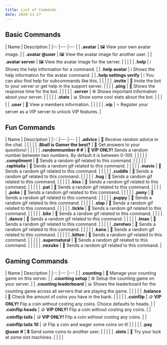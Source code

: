 ```yaml
---
title: List of Commands
date: 2020-11-27
---
```


## Basic Commands

| Name                       | Description    |
|:-:                         |---      |---             |
| **.avatar**                | 🖼️ View your own avatar image. |
| **.avatar @user**          | 🖼️ View the avatar image for another user. |
| **.avatar server**         | 🖼️ View the avatar image for the server. |
| | |
| **.help**                  | ℹ️ Shows the help information for a command. |
| **.help avatar**           | ℹ️ Shows the help information for the avatar command. |
| **.help settings verify**  | ℹ️ You can also find help for subcommands like this. |
| | |
| **.invite**                | 🔗 Invite the bot to your server or get help in the support server.
| | |
| **.ping**                  | 🏓 Shows the response time for the bot. |
| | |
| **.server**                | ⚙️ Shows important information about your server. |
| | |
| **.stats**                 | 📊 Show some cool stats about the bot. |
| | |
| **.user**                  | 👤 View a members information. |
| | |
| **.vip**                  | ⭐ Register your server as a VIP server to unlock VIP features. |

## Fun Commands

| Name                          | Description    |
|:-:                            |---      |---             |
| **.advice**                   | 💬 Receive random advice in the chat. |
| | |
| **.8ball is Gamer the best?** | 🔮 Get answers to your questions! |
| | |
| **.randomnumber # #**         | 🔢 **VIP ONLY!** Sends a random number between two numbers. By default it is between 0-100. |
| | |
| **.compliment**               | 🎉 Sends a random gif related to this command. |
| | |
| **.raphtalia**                | 🎉 Sends a random gif related to this command. |
| | |
| **.mavis**                    | 🎉 Sends a random gif related to this command. |
| | |
| **.cuddle**                   | 🎉 Sends a random gif related to this command. |
| | |
| **.hug**                      | 🎉 Sends a random gif related to this command. |
| | |
| **.kiss**                     | 🎉 Sends a random gif related to this command. |
| | |
| **.pat**                      | 🎉 Sends a random gif related to this command. |
| | |
| **.poke**                     | 🎉 Sends a random gif related to this command. |
| | |
| **.pony**                     | 🎉 Sends a random gif related to this command. |
| | |
| **.puppy**                    | 🎉 Sends a random gif related to this command. |
| | |
| **.slap**                     | 🎉 Sends a random gif related to this command. |
| | |
| **.tickle**                   | 🎉 Sends a random gif related to this command. |
| | |
| **.bite**                     | 🎉 Sends a random gif related to this command. |
| | |
| **.dance**                    | 🎉 Sends a random gif related to this command. |
| | |
| **.lmao**                     | 🎉 Sends a random gif related to this command. |
| | |
| **.zerotwo**                  | 🎉 Sends a random gif related to this command. |
| | |
| **.kana**                     | 🎉 Sends a random gif related to this command. |
| | |
| **.kitten**                   | 🎉 Sends a random gif related to this command. |
| | |
| **.supernatural**             | 🎉 Sends a random gif related to this command. |
| | |
| **.nezuko**                   | 🎉 Sends a random gif related to this command. |

## Gaming Commands

| Name                       | Description    |
|:-:                         |---      |---             |
| **.counting**              | 🔢 Manage your counting game on this server. |
| **.counting setup**        | ⚙️ Setup the counting game on your server.   |
| **.counting leaderboard**  | 📊 Shows the leaderboard for the counting game across all servers that are playing the game. |
| | |
| **.balance**  | 🏦 Check the amount of coins you have in the bank. |
| | |
| **.coinflip**  | 🪙 **VIP ONLY!** Flip a coin without costing any coins. Choice defaults to heads. |
| **.coinflip heads**  | 🪙 **VIP ONLY!** Flip a coin without costing any coins. |
| **.coinflip tails**  | 🪙 **VIP ONLY!** Flip a coin without costing any coins. |
| **.coinflip tails 10**  | 🪙 Flip a coin and wager some coins on it! |
| | |
| **.pay @user #** | 💲 Send some coins to another user. |
| | |
| **.slots** | 🎰 Try your luck at some slot machines. |
| | |
